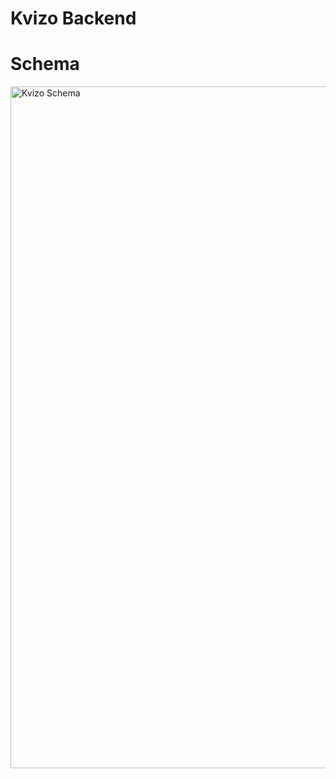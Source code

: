 # Kvizo Backend

# Schema




<img width="1091" alt="Kvizo Schema" src="https://user-images.githubusercontent.com/77140183/152253836-d26d8206-acfb-494e-bb74-9750acd042a9.png">
